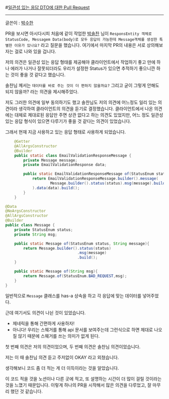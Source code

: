 #[일관성 있는 응답 DTO에 대한 Pull Request](https://github.com/YAPP-19th/iOS-Team-1-Backend/pull/3)

---
글쓴이 : [박수한](https://github.com/VIXXPARK)


PR을 보시면 아시다시피 처음에 같이 작업한 [박솔찬](https://github.com/solchan98) 님이 `ResponsEntity 객체로 StatusCode, Messagem Data(body)로 모두 응답이 가능한데 Message객체를 생성한 특별한 이유가 있나요?` 라고 질문을 했습니다.
여기에서 마지막 PR의 내용은 서로 상의해보자는 걸로 나와 있을 겁니다.

저의 의견은 일관성 있는 응답 형태를 제공해야 클라이언트에서 작업하기 좋고 만에 하나 에러가 나거나 잘못되더라도 우리가 설정한 Status가 있으면 추적하기 좋으니깐 하는 것이 좋을 것 같다고 했습니다.

솔찬님 께서는 `데이터를 바로 주는 것이 더 편하지 않을까요?` 그리고 굳이 그렇게 안해도 되지 않을까? 라는 의견을 제시해주었다.

저도 그러한 의견에 일부 동의하기도 했고 솔찬님도 저의 의견에 어느정도 일리 있는 의견이라 생각하여 클라이언트의 의견을 듣기로 결정했습니다.
클라이언트에서 나온 의견에는 대체로 제대로된 응답만 주면 상관 없다고 하는 의견도 있었지만, 어느 정도 일관성 있는 응답 형식이 있으면 다루기가 좋을 것 같다는 의견이 있었습니다.

그래서 현재 지금 사용하고 있는 응답 형태로 사용하게 되었습니다.

```java
    @Getter
    @AllArgsConstructor
    @Builder
    public static class EmailValidationResponseMessage {
        private Message message;
        private EmailValidationResponse data;

        public static EmailValidationResponseMessage of(StatusEnum status, String message, EmailValidationResponse data) {
            return EmailValidationResponseMessage.builder().message(
                    Message.builder().status(status).msg(message).build()
            ).data(data).build();
        }
    }
```

```java
@Data
@NoArgsConstructor
@AllArgsConstructor
@Builder
public class Message {
    private StatusEnum status;
    private String msg;

    public static Message of(StatusEnum status, String message){
        return Message.builder().status(status)
                                .msg(message)
                                .build();
    }

    public static Message of(String msg){
        return Message.of(StatusEnum.BAD_REQUEST,msg);
    }
}

```

일반적으로 `Message` 클래스를 has-a 상속을 하고 각 응답에 맞는 데이터를 넣어주었다.

근데 여기서도 의견이 나뉜 것이 있었습니다.

- 제네릭을 통해 간편하게 사용하자!
- 아니다! 우리는 스웨거를 통해 api 문서를 보여주는데 그런식으로 하면 제대로 나오질 않기 때문에 스웨거를 쓰는 의미가 없게 된다.

첫 번째 의견은 저의 의견이었으며, 두 번째 의견은 솔찬님 의견이었습니다.

저는 이 때 솔찬님 의견 듣고 주저없이 OKAY 라고 외쳤습니다.

생각해보니 코드 좀 더 적는 게 더 이득이라는 것을 알았습니다.

이 코드 적을 것을 노션이나 다른 곳에 적고, 또 설명하는 시간이 더 많이 걸릴 것이라는 것을 느꼈기 때문입니다.
이렇게 하나의 PR을 시작해서 많은 의견을 다루었고, 잘 마무리 했던 것 같습니다.